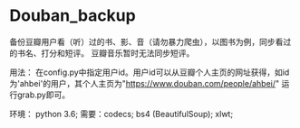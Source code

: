 # Douban_backup
备份豆瓣用户看（听）过的书、影、音（请勿暴力爬虫），以图书为例，同步看过的书名、打分和短评。
豆瓣音乐暂时无法同步短评。

用法：
在config.py中指定用户id。用户id可以从豆瓣个人主页的网址获得，如id为'ahbei'的用户，其个人主页为"https://www.douban.com/people/ahbei/"
运行grab.py即可。

环境：
python 3.6; 
需要：codecs; bs4 (BeautifulSoup); xlwt;
